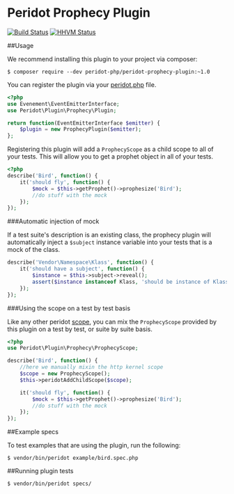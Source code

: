 Peridot Prophecy Plugin
=======================

[![Build Status](https://travis-ci.org/peridot-php/peridot-prophecy-plugin.png)](https://travis-ci.org/peridot-php/peridot-prophecy-plugin) [![HHVM Status](http://hhvm.h4cc.de/badge/peridot-php/peridot-prophecy-plugin.svg)](http://hhvm.h4cc.de/package/peridot-php/peridot-prophecy-plugin)

##Usage

We recommend installing this plugin to your project via composer:

```
$ composer require --dev peridot-php/peridot-prophecy-plugin:~1.0
```

You can register the plugin via your [peridot.php](http://peridot-php.github.io/#plugins) file.

```php
<?php
use Evenement\EventEmitterInterface;
use Peridot\Plugin\Prophecy\Plugin;

return function(EventEmitterInterface $emitter) {
    $plugin = new ProphecyPlugin($emitter);
};
```

Registering this plugin will add a `ProphecyScope` as a child scope to all of your tests. This will allow you
to get a prophet object in all of your tests.

```php
<?php
describe('Bird', function() {
    it('should fly', function() {
        $mock = $this->getProphet()->prophesize('Bird');
        //do stuff with the mock
    });
});
```

###Automatic injection of mock

If a test suite's description is an existing class, the prophecy plugin will automatically inject a `$subject` instance
variable into your tests that is a mock of the class.

```php
describe('Vendor\Namespace\Klass', function() {
    it('should have a subject', function() {
        $instance = $this->subject->reveal();
        assert($instance instanceof Klass, 'should be instance of Klass');
    });
});
```

###Using the scope on a test by test basis

Like any other peridot [scope](http://peridot-php.github.io/#scopes), you can mix the `ProphecyScope` provided by this plugin
on a test by test, or suite by suite basis.

```php
<?php
use Peridot\Plugin\Prophecy\ProphecyScope;

describe('Bird', function() {
    //here we manually mixin the http kernel scope
    $scope = new ProphecyScope();
    $this->peridotAddChildScope($scope);

    it('should fly', function() {
        $mock = $this->getProphet()->prophesize('Bird');
        //do stuff with the mock
    });
});
```

##Example specs

To test examples that are using the plugin, run the following:

```
$ vendor/bin/peridot example/bird.spec.php
```

##Running plugin tests

```
$ vendor/bin/peridot specs/
```
